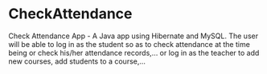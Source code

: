 # CheckAttendance
Check Attendance App - A Java app using Hibernate and MySQL. The user will be able to log in as the student so as to check attendance at the time being or check his/her attendance records,... or log in as the teacher to add new courses, add students to a course,...
